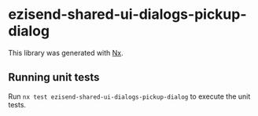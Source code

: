 # ezisend-shared-ui-dialogs-pickup-dialog

This library was generated with [Nx](https://nx.dev).

## Running unit tests

Run `nx test ezisend-shared-ui-dialogs-pickup-dialog` to execute the unit tests.
